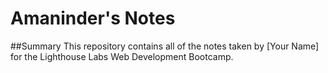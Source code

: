 # Amaninder's Notes

##Summary
This repository contains all of the notes taken by [Your Name] for the Lighthouse Labs Web Development Bootcamp.
